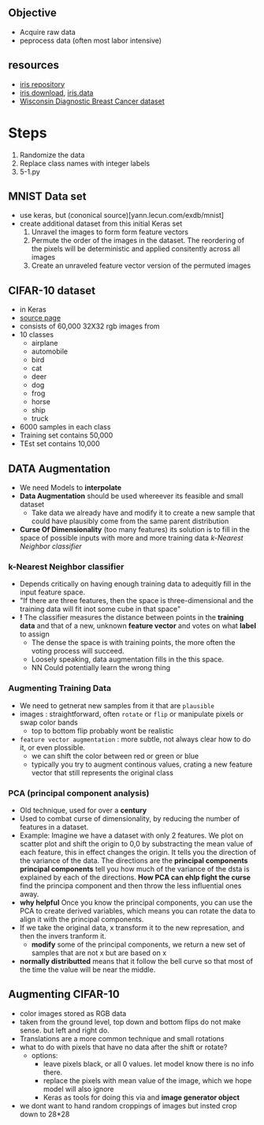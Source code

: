 ## Objective
- Acquire raw data
- peprocess data (often most labor intensive)

## resources
- [iris repository](https://archive.ics.uci.edu/ml/index.php)
- [iris download](https://archive.ics.uci.edu/ml/datasets/iris), [iris.data](https://archive.ics.uci.edu/ml/machine-learning-databases/iris/iris.data)
- [Wisconsin Diagnostic Breast Cancer dataset](https://archive.ics.uci.edu/ml/machine-learning-databases/breast-cancer-wisconsin/wdbc.data)

# Steps
1. Randomize the data
2. Replace class names with integer labels
3. 5-1.py

## MNIST Data set
- use keras, but (cononical source)[yann.lecun.com/exdb/mnist]
- create additional dataset from this initial Keras set
  1. Unravel the images to form form feature vectors
  2. Permute the order of the images in the dataset. The reordering of the pixels will be deterministic and applied consitently across all images
  3. Create an unraveled feature vector version of the permuted images

## CIFAR-10 dataset
 - in Keras
 - [source page](https://www.cs.toronto.edu/%7Ekriz/cifar.html)
 - consists of 60,000 32X32 rgb images from
  - 10 classes
    - airplane
    - automobile
    - bird
    - cat
    - deer
    - dog 
    - frog
    - horse
    - ship
    - truck
  - 6000 samples in each class
  - Training set contains 50,000
  - TEst set contains 10,000

## DATA Augmentation
- We need Models to **interpolate**
- **Data Augmentation** should be used whereever its feasible and small dataset
  - Take data we already have and modify it to create a new sample that could have plausibly come from the same parent distribution
- **Curse Of Dimensionality** (too many features) its solution is to fill in the space of possible inputs with more and more training data *k-Nearest Neighbor classifier*

### k-Nearest Neighbor classifier
  - Depends critically on having enough training data to adequitly fill in the input feature space.
  - "If there are three features, then the space is three-dimensional and the training data will fit inot some cube in that space"
  - **!** The classifier measures the distance between points in the **training data** and that of a new, unknown **feature vector** and votes on what **label** to assign
    - The dense the space is with training points, the more often the voting process will succeed.
    - Loosely speaking, data augmentation fills in the this space.
    - NN Could potentially learn the wrong thing

### Augmenting Training Data
 - We need to getnerat new samples from it that are `plausible`
  - images : straightforward, often `rotate` or `flip` or manipulate pixels or swap color bands
    - top to bottom flip probably wont be realistic
  - `feature vector augmentation` : more subtle, not always clear how to do it, or even plossible.
     - we can shift the color between red or green or blue
     - typically you try to augment continous values, crating a new feature vector that still represents the original class

### PCA (principal component analysis)
  - Old technique, used for over a **century**
  - Used to combat curse of dimensionality, by reducing the number of features in a dataset.
  - Example:
    Imagine we have a dataset with only 2 features. We plot on scatter plot and shift the origin to 0,0 by substracting the mean value of each feature, this in effect changes the origin. It tells you the direction of the variance of the data. The directions are the **principal components**
    **principal components** tell you how much of the variance of the dsta is explained by each of the directions.
    **How PCA can ehlp fight the curse** find the principa component and then throw the less influential ones away.
  - **why helpful** Once you know the principal components, you can use the PCA to create derived variables, which means you can rotate the data to align it with the principal components.
  - If we take the original data, x transform it to the new represation, and then the invers tranform it.
    - **modify** some of the principal components, we return a new set of samples that are not x but are based on x
  - **normally distributted** means that it follow the bell curve so that most of the time the value will be near the middle.

## Augmenting CIFAR-10
  - color images stored as RGB data
  - taken from the ground level, top down and bottom flips do not make sense. but left and right do.
  - Translations are a more common technique and small rotations
  - what to do with pixels that have no data after the shift or rotate?
    - options:
      - leave pixels black, or all 0 values. let model know there is no info there.
      - replace the pixels with mean value of the image, which we hope model will also ignore
      - Keras as tools for doing this via and **image generator object**
  - we dont want to hand random croppings of images but insted crop down to 28*28
